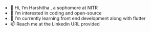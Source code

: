 - 👋 Hi, I’m Harshitha , a sophomore at NITR
- 👀 I’m interested in coding and open-source
- 🌱 I’m currently learning front end development along with flutter
- 📫 Reach me at the Linkedin URL provided 

<!---
harshi1122/harshi1122 is a ✨ special ✨ repository because its `README.md` (this file) appears on your GitHub profile.
You can click the Preview link to take a look at your changes.
--->
